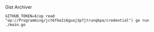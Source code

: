 Gist Archiver

```
GITHUB_TOKEN=$(op read "op://Programming/jct6fke2i6guaj3p7jtrunqkpa/credential") go run ./main.go
```
